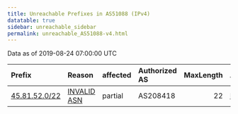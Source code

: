 ```yaml
---
title: Unreachable Prefixes in AS51088 (IPv4)
datatable: true
sidebar: unreachable_sidebar
permalink: unreachable_AS51088-v4.html
---
```


Data as of 2019-08-24 07:00:00 UTC


<div class="datatable-begin"></div>

| Prefix                                               | Reason                                                                                               | affected   | Authorized AS   |   MaxLength | Anchor                                         |   unreachable /24s |
|:-----------------------------------------------------|:-----------------------------------------------------------------------------------------------------|:-----------|:----------------|------------:|:-----------------------------------------------|-------------------:|
| [45.81.52.0/22](https://stat.ripe.net/45.81.52.0/22) | [INVALID ASN](https://rpki-validator.ripe.net/announcement-preview?asn=AS51088&prefix=45.81.52.0/22) | partial    | AS208418        |          22 | [RIPE](unreachable_RIPE_NCC_RPKI_Root-v4.html) |                  4 |

<div class="datatable-end"></div>